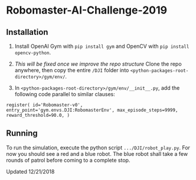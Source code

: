 # Robomaster-AI-Challenge-2019

## Installation

1. Install OpenAI Gym with `pip install gym` and OpenCV with `pip install opencv-python`.

2. *This will be fixed once we improve the repo structure*
Clone the repo anywhere, then copy the entire `/DJI` folder into `<python-packages-root-directory>/gym/env/`.

3. In `<python-packages-root-directory>/gym/env/__init__.py`, add the following code parallel to similar clauses:

`register(
    id='Robomaster-v0',
    entry_point='gym.envs.DJI:RobomasterEnv',
    max_episode_steps=9999,
    reward_threshold=90.0,
)`

## Running

To run the simulation, execute the python script `.../DJI/robot_play.py`. For now you should see a red and a blue robot. The blue robot shall take a few rounds of patrol before coming to a complete stop.


Updated 12/21/2018
